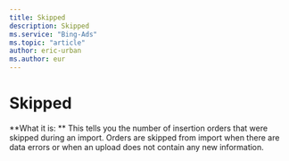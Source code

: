 ```yaml
---
title: Skipped
description: Skipped
ms.service: "Bing-Ads"
ms.topic: "article"
author: eric-urban
ms.author: eur
---
```


# Skipped

**What it is: ** This tells you the number of insertion orders that were skipped during an import. Orders are skipped from import when there are data errors or when an upload does not contain any new information.


